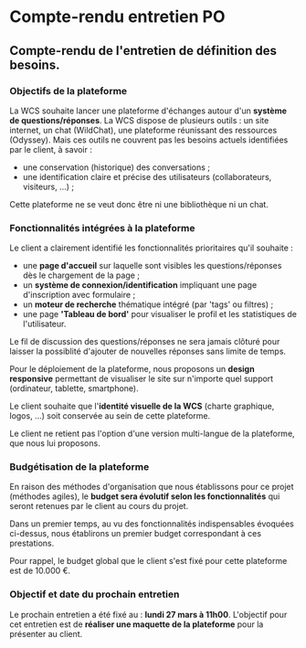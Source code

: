 Compte-rendu entretien PO
=========================
## Compte-rendu de l'entretien de définition des besoins.

### Objectifs de la plateforme
La WCS souhaite lancer une plateforme d'échanges autour d'un **système de questions/réponses**.
La WCS dispose de plusieurs outils : un site internet, un chat (WildChat), une plateforme réunissant des ressources (Odyssey). Mais ces outils ne couvrent pas les besoins actuels identifiées par le client, à savoir :
* une conservation (historique) des conversations ;
* une identification claire et précise des utilisateurs (collaborateurs, visiteurs, ...) ;

Cette plateforme ne se veut donc être ni une bibliothèque ni un chat.

### Fonctionnalités intégrées à la plateforme
Le client a clairement identifié les fonctionnalités prioritaires qu'il souhaite :
+ une **page d'accueil** sur laquelle sont visibles les questions/réponses dès le chargement de la page ;
+ un **système de connexion/identification** impliquant une page d'inscription avec formulaire ;
+ un **moteur de recherche** thématique intégré (par 'tags' ou filtres) ;
+ une page **'Tableau de bord'** pour visualiser le profil et les statistiques de l'utilisateur.

Le fil de discussion des questions/réponses ne sera jamais clôturé pour laisser la possiblité d'ajouter de nouvelles réponses sans limite de temps.

Pour le déploiement de la plateforme, nous proposons un **design responsive** permettant de visualiser le site sur n'importe quel support (ordinateur, tablette, smartphone).

Le client souhaite que l'**identité visuelle de la WCS** (charte graphique, logos, ...) soit conservée au sein de cette plateforme.

Le client ne retient pas l'option d'une version multi-langue de la plateforme, que nous lui proposons.

### Budgétisation de la plateforme
En raison des méthodes d'organisation que nous établissons pour ce projet (méthodes agiles), le **budget sera évolutif selon les fonctionnalités** qui seront retenues par le client au cours du projet.

Dans un premier temps, au vu des fonctionnalités indispensables évoquées ci-dessus, nous établirons un premier budget correspondant à ces prestations.

Pour rappel, le budget global que le client s'est fixé pour cette plateforme est de 10.000 €.

### Objectif et date du prochain entretien
Le prochain entretien a été fixé au : **lundi 27 mars à 11h00**.
L'objectif pour cet entretien est de **réaliser une maquette de la plateforme** pour la présenter au client.

